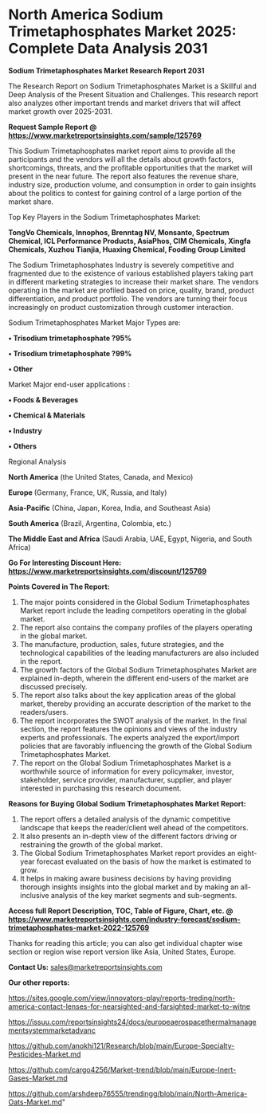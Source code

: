 # North America Sodium Trimetaphosphates Market 2025: Complete Data Analysis 2031

<strong>Sodium Trimetaphosphates Market Research Report 2031</strong>

The Research Report on Sodium Trimetaphosphates Market is a Skillful and Deep Analysis of the Present Situation and Challenges. This research report also analyzes other important trends and market drivers that will affect market growth over 2025-2031.

<strong>Request Sample Report @ <a href=https://www.marketreportsinsights.com/sample/125769>https://www.marketreportsinsights.com/sample/125769</a></strong>

This Sodium Trimetaphosphates market report aims to provide all the participants and the vendors will all the details about growth factors, shortcomings, threats, and the profitable opportunities that the market will present in the near future. The report also features the revenue share, industry size, production volume, and consumption in order to gain insights about the politics to contest for gaining control of a large portion of the market share.

Top Key Players in the Sodium Trimetaphosphates Market:

<strong>TongVo Chemicals, Innophos, Brenntag NV, Monsanto, Spectrum Chemical, ICL Performance Products, AsiaPhos, CIM Chemicals, Xingfa Chemicals, Xuzhou Tianjia, Huaxing Chemical, Fooding Group Limited</strong>

The Sodium Trimetaphosphates Industry is severely competitive and fragmented due to the existence of various established players taking part in different marketing strategies to increase their market share. The vendors operating in the market are profiled based on price, quality, brand, product differentiation, and product portfolio. The vendors are turning their focus increasingly on product customization through customer interaction.

Sodium Trimetaphosphates Market Major Types are:

<strong>• Trisodium trimetaphosphate ?95%

• Trisodium trimetaphosphate ?99%

• Other</strong>

Market Major end-user applications :

<strong>• Foods & Beverages

• Chemical & Materials

• Industry

• Others</strong>

Regional Analysis

</u><strong><b>North America</b></strong> (the United States, Canada, and Mexico)

<strong><b>Europe </b></strong>(Germany, France, UK, Russia, and Italy)

<strong><b>Asia-Pacific</b></strong> (China, Japan, Korea, India, and Southeast Asia)

<strong><b>South America</b></strong> (Brazil, Argentina, Colombia, etc.)

<strong><b>The Middle East and Africa</b></strong> (Saudi Arabia, UAE, Egypt, Nigeria, and South Africa)

<strong>Go For Interesting Discount Here: <a href=https://www.marketreportsinsights.com/discount/125769>https://www.marketreportsinsights.com/discount/125769</a></strong>

<strong>Points Covered in The Report:</strong>
<ol>
  <li>The major points considered in the Global Sodium Trimetaphosphates Market report include the leading competitors operating in the global market.</li>
  <li>The report also contains the company profiles of the players operating in the global market.</li>
  <li>The manufacture, production, sales, future strategies, and the technological capabilities of the leading manufacturers are also included in the report.</li>
  <li>The growth factors of the Global Sodium Trimetaphosphates Market are explained in-depth, wherein the different end-users of the market are discussed precisely.</li>
  <li>The report also talks about the key application areas of the global market, thereby providing an accurate description of the market to the readers/users.</li>
  <li>The report incorporates the SWOT analysis of the market. In the final section, the report features the opinions and views of the industry experts and professionals. The experts analyzed the export/import policies that are favorably influencing the growth of the Global Sodium Trimetaphosphates Market.</li>
  <li>The report on the Global Sodium Trimetaphosphates Market is a worthwhile source of information for every policymaker, investor, stakeholder, service provider, manufacturer, supplier, and player interested in purchasing this research document.</li>
</ol>
<strong>Reasons for Buying Global Sodium Trimetaphosphates Market Report:</strong>

<ol>
  <li>The report offers a detailed analysis of the dynamic competitive landscape that keeps the reader/client well ahead of the competitors.</li>
  <li>It also presents an in-depth view of the different factors driving or restraining the growth of the global market.</li>
  <li>The Global Sodium Trimetaphosphates Market report provides an eight-year forecast evaluated on the basis of how the market is estimated to grow.</li>
  <li>It helps in making aware business decisions by having providing thorough insights insights into the global market and by making an all-inclusive analysis of the key market segments and sub-segments.</li>
</ol>
<strong>Access full Report Description, TOC, Table of Figure, Chart, etc. @ <a href=https://www.marketreportsinsights.com/industry-forecast/sodium-trimetaphosphates-market-2022-125769>https://www.marketreportsinsights.com/industry-forecast/sodium-trimetaphosphates-market-2022-125769</a></strong>


Thanks for reading this article; you can also get individual chapter wise section or region wise report version like Asia, United States, Europe.

<strong>Contact Us:</strong>
sales@marketreportsinsights.com

<strong>Our other reports:</strong>

<a href=https://sites.google.com/view/innovators-play/reports-treding/north-america-contact-lenses-for-nearsighted-and-farsighted-market-to-witne>https://sites.google.com/view/innovators-play/reports-treding/north-america-contact-lenses-for-nearsighted-and-farsighted-market-to-witne</a>

<a href=https://issuu.com/reportsinsights24/docs/europeaerospacethermalmanagementsystemmarketadvanc>https://issuu.com/reportsinsights24/docs/europeaerospacethermalmanagementsystemmarketadvanc</a>

<a href=https://github.com/anokhi121/Research/blob/main/Europe-Specialty-Pesticides-Market.md>https://github.com/anokhi121/Research/blob/main/Europe-Specialty-Pesticides-Market.md</a>

<a href=https://github.com/cargo4256/Market-trend/blob/main/Europe-Inert-Gases-Market.md>https://github.com/cargo4256/Market-trend/blob/main/Europe-Inert-Gases-Market.md</a>

<a href=https://github.com/arshdeep76555/trendingg/blob/main/North-America-Oats-Market.md>https://github.com/arshdeep76555/trendingg/blob/main/North-America-Oats-Market.md</a>"
